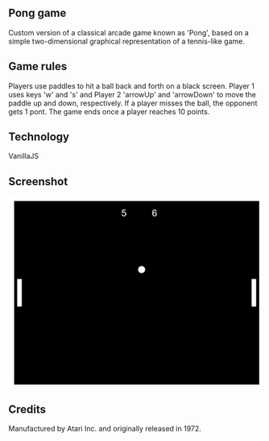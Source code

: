## Pong game

Custom version of a classical arcade game known as 'Pong', based on a simple two-dimensional graphical representation of a tennis-like game.

## Game rules

Players use paddles to hit a ball back and forth on a black screen. Player 1 uses keys 'w' and 's' and Player 2 'arrowUp' and 'arrowDown' to move the paddle up and down, respectively. If a player misses the ball, the opponent gets 1 pont. The game ends once a player reaches 10 points.

## Technology

VanillaJS

## Screenshot

<img src="images/pong.PNG" width="700">

## Credits

Manufactured by Atari Inc. and originally released in 1972.
